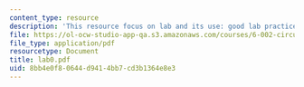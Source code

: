 ```yaml
---
content_type: resource
description: 'This resource focus on lab and its use: good lab practice, and lab safcty'
file: https://ol-ocw-studio-app-qa.s3.amazonaws.com/courses/6-002-circuits-and-electronics-spring-2007/8bb4e0f80644d9414bb7cd3b1364e8e3_lab0.pdf
file_type: application/pdf
resourcetype: Document
title: lab0.pdf
uid: 8bb4e0f8-0644-d941-4bb7-cd3b1364e8e3
---
```

